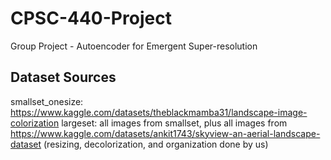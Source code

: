 # CPSC-440-Project
Group Project - Autoencoder for Emergent Super-resolution
## Dataset Sources
smallset_onesize: https://www.kaggle.com/datasets/theblackmamba31/landscape-image-colorization
largeset: all images from smallset, plus all images from https://www.kaggle.com/datasets/ankit1743/skyview-an-aerial-landscape-dataset (resizing, decolorization, and organization done by us)
